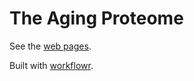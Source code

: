 # The Aging Proteome

See the [web pages](https://simecek.github.io/TheAgingProteome/).

Built with [workflowr](https://github.com/jdblischak/workflowr).
